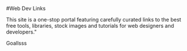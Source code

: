 #Web Dev Links

This site is a one-stop portal featuring carefully curated links to the best free tools, libraries, stock images and tutorials for web designers and developers."

Goallsss
